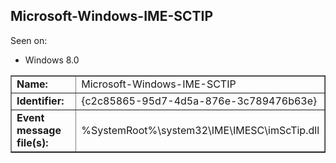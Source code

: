## Microsoft-Windows-IME-SCTIP

Seen on:
* Windows 8.0

<table border="1" class="docutils">
  <tbody>
    <tr>
      <td><b>Name:</b></td>
      <td>Microsoft-Windows-IME-SCTIP</td>
    </tr>
    <tr>
      <td><b>Identifier:</b></td>
      <td>{c2c85865-95d7-4d5a-876e-3c789476b63e}</td>
    </tr>
    <tr>
      <td><b>Event message file(s):</b></td>
      <td>%SystemRoot%\system32\IME\IMESC\imScTip.dll</td>
    </tr>
  </tbody>
</table>

&nbsp;


